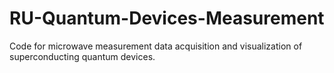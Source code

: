 # RU-Quantum-Devices-Measurement
Code for microwave measurement data acquisition and visualization of superconducting quantum devices.
